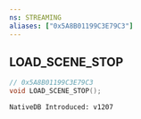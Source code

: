 ```yaml
---
ns: STREAMING
aliases: ["0x5A8B01199C3E79C3"]
---
```

## LOAD_SCENE_STOP

```c
// 0x5A8B01199C3E79C3
void LOAD_SCENE_STOP();
```

```
NativeDB Introduced: v1207
```


